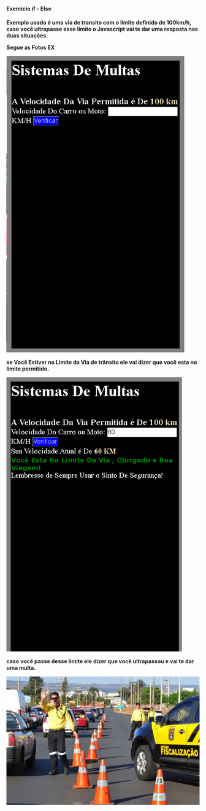 <h4> Exercicio if - Else <h4> 

Exemplo usado é uma via de transito com o limite definido de 100km/h, caso você ultrapasse
esse limite o Javascript vai te dar uma resposta nas duas situações. 

Segue as Fotos EX 

<img src="neutro.png" />

se Você Estiver no Limite da Via de trânsito ele vai dizer que você esta no limite permitido.


<img src="limite.png" />


caso você passe desse limite ele dizer que você ultrapassou e vai te dar uma multa.

<img src="transito.png" />